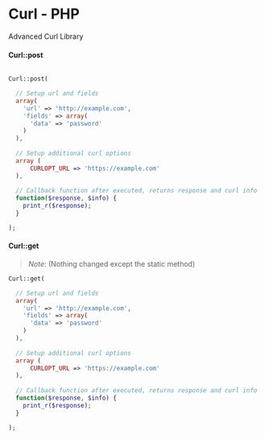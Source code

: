 # Curl - PHP
Advanced Curl Library

#### Curl::post
```php

Curl::post(

  // Setup url and fields
  array(
    'url' => 'http://example.com',
    'fields' => array(
      'data' => 'password'
    )
  ),
  
  // Setup additional curl options
  array (
      CURLOPT_URL => 'https://example.com'
  ),
  
  // Callback function after executed, returns response and curl info
  function($response, $info) {
    print_r($response);
  }

);

```
#### Curl::get
> *Note*: (Nothing changed except the static method)
```php
Curl::get(

  // Setup url and fields
  array(
    'url' => 'http://example.com',
    'fields' => array(
      'data' => 'password'
    )
  ),
  
  // Setup additional curl options
  array (
      CURLOPT_URL => 'https://example.com'
  ),
  
  // Callback function after executed, returns response and curl info
  function($response, $info) {
    print_r($response);
  }

);
```
